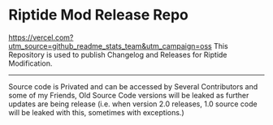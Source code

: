 # Riptide Mod Release Repo
https://vercel.com?utm_source=github_readme_stats_team&utm_campaign=oss
This Repository is used to publish Changelog and Releases for Riptide Modification. 

------------------------
Source code is Privated and can be accessed by Several Contributors and some of my Friends, Old Source Code versions will be leaked as further updates are being release (i.e. when version 2.0 releases, 1.0 source code will be leaked with this, sometimes with exceptions.)
